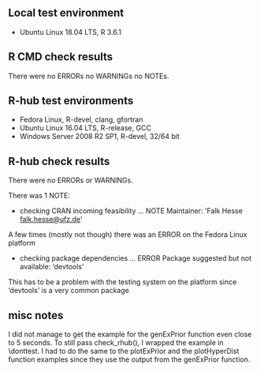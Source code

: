 ## Local test environment
* Ubuntu Linux 18.04 LTS, R 3.6.1

## R CMD check results
There were no ERRORs no WARNINGs no NOTEs. 

## R-hub test environments
* Fedora Linux, R-devel, clang, gfortran
* Ubuntu Linux 16.04 LTS, R-release, GCC
* Windows Server 2008 R2 SP1, R-devel, 32/64 bit

## R-hub check results
There were no ERRORs or WARNINGs. 

There was 1 NOTE:

* checking CRAN incoming feasibility ... NOTE
Maintainer: 'Falk Hesse <falk.hesse@ufz.de>'

A few times (mostly not though) there was an ERROR on the
Fedora Linux platform

* checking package dependencies ... ERROR
Package suggested but not available: ‘devtools’

This has to be a problem with the testing system on
the platform since ‘devtools’ is a very common package

## misc notes

I did not manage to get the example for the genExPrior
function even close to 5 seconds. To still pass check_rhub(),
I wrapped the example in \donttest. I had to do the same
to the plotExPrior and the plotHyperDist function examples
since they use the output from the genExPrior function.
